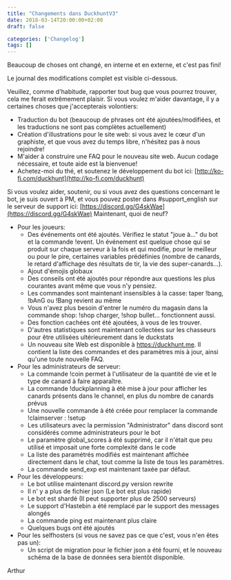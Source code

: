 ```yaml
---
title: "Changements dans DuckhuntV3"
date: 2018-03-14T20:00:00+02:00
draft: false

categories: ['Changelog']
tags: []
---
```


Beaucoup de choses ont changé, en interne et en externe, et c'est pas fini!
 
Le journal des modifications complet est visible ci-dessous. 
<!--more-->

Veuillez, comme d'habitude, rapporter tout bug que vous pourrez trouver, cela me ferait extrêmement plaisir. Si vous voulez m'aider davantage, il y a certaines choses que j'accepterais volontiers:

*   Traduction du bot (beaucoup de phrases ont été ajoutées/modifiées, et les traductions ne sont pas complètes actuellement)
*   Création d'illustrations pour le site web: si vous avez le cœur d'un graphiste, et que vous avez du temps libre, n'hésitez pas à nous rejoindre!
*   M'aider à construire une FAQ pour le nouveau site web. Aucun codage nécessaire, et toute aide est la bienvenue!
*   Achetez-moi du thé, et soutenez le développement du bot ici: [http://ko-fi.com/duckhunt](http://ko-fi.com/duckhunt)

Si vous voulez aider, soutenir, ou si vous avez des questions concernant le bot, je suis ouvert à PM, et vous pouvez poster dans #support_english sur le serveur de support ici: [https://discord.gg/G4skWae](https://discord.gg/G4skWae) Maintenant, quoi de neuf?

*   Pour les joueurs:
    *   Des événements ont été ajoutés. Vérifiez le statut "joue à..." du bot et la commande !event. Un événement est quelque chose qui se produit sur chaque serveur à la fois et qui modifie, pour le meilleur ou pour le pire, certaines variables prédéfinies (nombre de canards, le retard d'affichage des résultats de tir, la vie des super-canards...).
    *   Ajout d'émojis globaux
    *   Des conseils ont été ajoutés pour répondre aux questions les plus courantes avant même que vous n'y pensiez.
    *   Les commandes sont maintenant insensibles à la casse: taper !bang, !bAnG ou !Bang revient au même
    *   Vous n'avez plus besoin d'entrer le numéro du magasin dans la commande shop: !shop charger, !shop bullet... fonctionnent aussi.
    *   Des fonction cachées ont été ajoutées, à vous de les trouver.
    *   D'autres statistiques sont maintenant collectées sur les chasseurs pour être utilisées ultérieurement dans le duckstats
    *   Un nouveau site Web est disponible à https://duckhunt.me. Il contient la liste des commandes et des paramètres mis à jour, ainsi qu'une toute nouvelle FAQ.
*   Pour les administrateurs de serveur:
    *   La commande !coin permet à l'utilisateur de la quantité de vie et le type de canard à faire apparaître.
    *   La commande !duckplanning à été mise à jour pour afficher les canards présents dans le channel, en plus du nombre de canards prévus
    *   Une nouvelle commande à été créée pour remplacer la commande !claimserver : !setup
    *   Les utilisateurs avec la permission "Administrator" dans discord sont considérés comme administrateurs pour le bot
    *   Le paramètre global_scores à été supprimé, car il n'était que peu utilisé et imposait une forte complexité dans le code
    *   La liste des paramétrés modifiés est maintenant affichée directement dans le chat, tout comme la liste de tous les paramètres.
    *   La commande send_exp est maintenant taxée par défaut.
*   Pour les développeurs:
    *   Le bot utilise maintenant discord.py version rewrite
    *   Il n' y a plus de fichier json (Le bot est plus rapide)
    *   Le bot est shardé (Il peut supporter plus de 2500 serveurs)
    *   Le support d'Hastebin a été remplacé par le support des messages alongés
    *   La commande ping est maintenant plus claire
    *   Quelques bugs ont été ajoutés
*   Pour les selfhosters (si vous ne savez pas ce que c'est, vous n'en êtes pas un):
    *   Un script de migration pour le fichier json a été fourni, et le nouveau schéma de la base de données sera bientôt disponible.

Arthur
